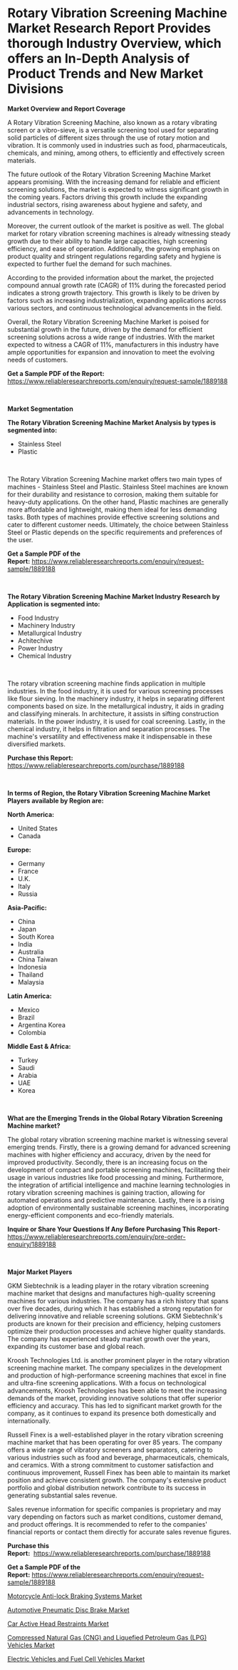 <p><h1>Rotary Vibration Screening Machine Market Research Report Provides thorough Industry Overview, which offers an In-Depth Analysis of Product Trends and New Market Divisions</h1></p><p><strong>Market Overview and Report Coverage</strong></p>
<p><p>A Rotary Vibration Screening Machine, also known as a rotary vibrating screen or a vibro-sieve, is a versatile screening tool used for separating solid particles of different sizes through the use of rotary motion and vibration. It is commonly used in industries such as food, pharmaceuticals, chemicals, and mining, among others, to efficiently and effectively screen materials.</p><p>The future outlook of the Rotary Vibration Screening Machine Market appears promising. With the increasing demand for reliable and efficient screening solutions, the market is expected to witness significant growth in the coming years. Factors driving this growth include the expanding industrial sectors, rising awareness about hygiene and safety, and advancements in technology.</p><p>Moreover, the current outlook of the market is positive as well. The global market for rotary vibration screening machines is already witnessing steady growth due to their ability to handle large capacities, high screening efficiency, and ease of operation. Additionally, the growing emphasis on product quality and stringent regulations regarding safety and hygiene is expected to further fuel the demand for such machines.</p><p>According to the provided information about the market, the projected compound annual growth rate (CAGR) of 11% during the forecasted period indicates a strong growth trajectory. This growth is likely to be driven by factors such as increasing industrialization, expanding applications across various sectors, and continuous technological advancements in the field.</p><p>Overall, the Rotary Vibration Screening Machine Market is poised for substantial growth in the future, driven by the demand for efficient screening solutions across a wide range of industries. With the market expected to witness a CAGR of 11%, manufacturers in this industry have ample opportunities for expansion and innovation to meet the evolving needs of customers.</p></p>
<p><strong>Get a Sample PDF of the Report:</strong> <a href="https://www.reliableresearchreports.com/enquiry/request-sample/1889188">https://www.reliableresearchreports.com/enquiry/request-sample/1889188</a></p>
<p>&nbsp;</p>
<p><strong>Market Segmentation</strong></p>
<p><strong>The Rotary Vibration Screening Machine Market Analysis by types is segmented into:</strong></p>
<p><ul><li>Stainless Steel</li><li>Plastic</li></ul></p>
<p>&nbsp;</p>
<p><p>The Rotary Vibration Screening Machine market offers two main types of machines - Stainless Steel and Plastic. Stainless Steel machines are known for their durability and resistance to corrosion, making them suitable for heavy-duty applications. On the other hand, Plastic machines are generally more affordable and lightweight, making them ideal for less demanding tasks. Both types of machines provide effective screening solutions and cater to different customer needs. Ultimately, the choice between Stainless Steel or Plastic depends on the specific requirements and preferences of the user.</p></p>
<p><strong>Get a Sample PDF of the Report:</strong>&nbsp;<a href="https://www.reliableresearchreports.com/enquiry/request-sample/1889188">https://www.reliableresearchreports.com/enquiry/request-sample/1889188</a></p>
<p>&nbsp;</p>
<p><strong>The Rotary Vibration Screening Machine Market Industry Research by Application is segmented into:</strong></p>
<p><ul><li>Food Industry</li><li>Machinery Industry</li><li>Metallurgical Industry</li><li>Achitechive</li><li>Power Industry</li><li>Chemical Industry</li></ul></p>
<p>&nbsp;</p>
<p><p>The rotary vibration screening machine finds application in multiple industries. In the food industry, it is used for various screening processes like flour sieving. In the machinery industry, it helps in separating different components based on size. In the metallurgical industry, it aids in grading and classifying minerals. In architecture, it assists in sifting construction materials. In the power industry, it is used for coal screening. Lastly, in the chemical industry, it helps in filtration and separation processes. The machine's versatility and effectiveness make it indispensable in these diversified markets.</p></p>
<p><strong>Purchase this Report:</strong>&nbsp; <a href="https://www.reliableresearchreports.com/purchase/1889188">https://www.reliableresearchreports.com/purchase/1889188</a></p>
<p>&nbsp;</p>
<p><strong>In terms of Region, the Rotary Vibration Screening Machine Market Players available by Region are:</strong></p>
<p>
    <p> <strong> North America: </strong>
        <ul>
            <li>United States</li>
            <li>Canada</li>
        </ul>
        </p> 
    <p> <strong> Europe: </strong>
        <ul>
            <li>Germany</li>
            <li>France</li>
            <li>U.K.</li>
            <li>Italy</li>
            <li>Russia</li>
        </ul>
        </p> 
    <p> <strong> Asia-Pacific: </strong>
        <ul>
            <li>China</li>
            <li>Japan</li>
            <li>South Korea</li>
            <li>India</li>
            <li>Australia</li>
            <li>China Taiwan</li>
            <li>Indonesia</li>
            <li>Thailand</li>
            <li>Malaysia</li>
        </ul>
        </p> 
    <p> <strong> Latin America: </strong>
        <ul>
            <li>Mexico</li>
            <li>Brazil</li>
            <li>Argentina Korea</li>
            <li>Colombia</li>
        </ul>
        </p> 
    <p> <strong> Middle East & Africa: </strong>
        <ul>
            <li>Turkey</li>
            <li>Saudi</li>
            <li>Arabia</li>
            <li>UAE</li>
            <li>Korea</li>
        </ul>
    </p>
    </p>
<p>&nbsp;</p>
<p><strong>What are the Emerging Trends in the Global Rotary Vibration Screening Machine market?</strong></p>
<p><p>The global rotary vibration screening machine market is witnessing several emerging trends. Firstly, there is a growing demand for advanced screening machines with higher efficiency and accuracy, driven by the need for improved productivity. Secondly, there is an increasing focus on the development of compact and portable screening machines, facilitating their usage in various industries like food processing and mining. Furthermore, the integration of artificial intelligence and machine learning technologies in rotary vibration screening machines is gaining traction, allowing for automated operations and predictive maintenance. Lastly, there is a rising adoption of environmentally sustainable screening machines, incorporating energy-efficient components and eco-friendly materials.</p></p>
<p><strong>Inquire or Share Your Questions If Any Before Purchasing This Report</strong>- <a href="https://www.reliableresearchreports.com/enquiry/pre-order-enquiry/1889188">https://www.reliableresearchreports.com/enquiry/pre-order-enquiry/1889188</a></p>
<p>&nbsp;</p>
<p><strong>Major Market Players</strong></p>
<p><p>GKM Siebtechnik is a leading player in the rotary vibration screening machine market that designs and manufactures high-quality screening machines for various industries. The company has a rich history that spans over five decades, during which it has established a strong reputation for delivering innovative and reliable screening solutions. GKM Siebtechnik's products are known for their precision and efficiency, helping customers optimize their production processes and achieve higher quality standards. The company has experienced steady market growth over the years, expanding its customer base and global reach.</p><p>Kroosh Technologies Ltd. is another prominent player in the rotary vibration screening machine market. The company specializes in the development and production of high-performance screening machines that excel in fine and ultra-fine screening applications. With a focus on technological advancements, Kroosh Technologies has been able to meet the increasing demands of the market, providing innovative solutions that offer superior efficiency and accuracy. This has led to significant market growth for the company, as it continues to expand its presence both domestically and internationally.</p><p>Russell Finex is a well-established player in the rotary vibration screening machine market that has been operating for over 85 years. The company offers a wide range of vibratory screeners and separators, catering to various industries such as food and beverage, pharmaceuticals, chemicals, and ceramics. With a strong commitment to customer satisfaction and continuous improvement, Russell Finex has been able to maintain its market position and achieve consistent growth. The company's extensive product portfolio and global distribution network contribute to its success in generating substantial sales revenue.</p><p>Sales revenue information for specific companies is proprietary and may vary depending on factors such as market conditions, customer demand, and product offerings. It is recommended to refer to the companies' financial reports or contact them directly for accurate sales revenue figures.</p></p>
<p><strong>Purchase this Report:</strong>&nbsp;&nbsp;<a href="https://www.reliableresearchreports.com/purchase/1889188">https://www.reliableresearchreports.com/purchase/1889188</a></p>
<p></p>
<p><strong>Get a Sample PDF of the Report:</strong>&nbsp;<a href="https://www.reliableresearchreports.com/enquiry/request-sample/1889188">https://www.reliableresearchreports.com/enquiry/request-sample/1889188</a></p>
<p><p><a href="https://medium.com/@hesterorn1944/decoding-motorcycle-anti-lock-braking-systems-market-metrics-market-share-trends-and-growth-4490a6878cc3">Motorcycle Anti-lock Braking Systems Market</a></p><p><a href="https://medium.com/@kimzemlak1955/automotive-pneumatic-disc-brake-market-analysis-and-sze-forecasted-for-period-from-2023-to-2030-fe863075680d">Automotive Pneumatic Disc Brake Market</a></p><p><a href="https://medium.com/@tobyyundt2023/car-active-head-restraints-market-research-report-its-history-and-forecast-2023-to-2030-f6e069f7eb34">Car Active Head Restraints Market</a></p><p><a href="https://medium.com/@omamuller06/compressed-natural-gas-cng-and-liquefied-petroleum-gas-lpg-vehicles-market-furnishes-4ac3092ecb42">Compressed Natural Gas (CNG) and Liquefied Petroleum Gas (LPG) Vehicles Market</a></p><p><a href="https://medium.com/@eliasmann73/electric-vehicles-and-fuel-cell-vehicles-market-size-reveals-the-best-marketing-channels-in-global-fe1f6ad034c0">Electric Vehicles and Fuel Cell Vehicles Market</a></p></p>